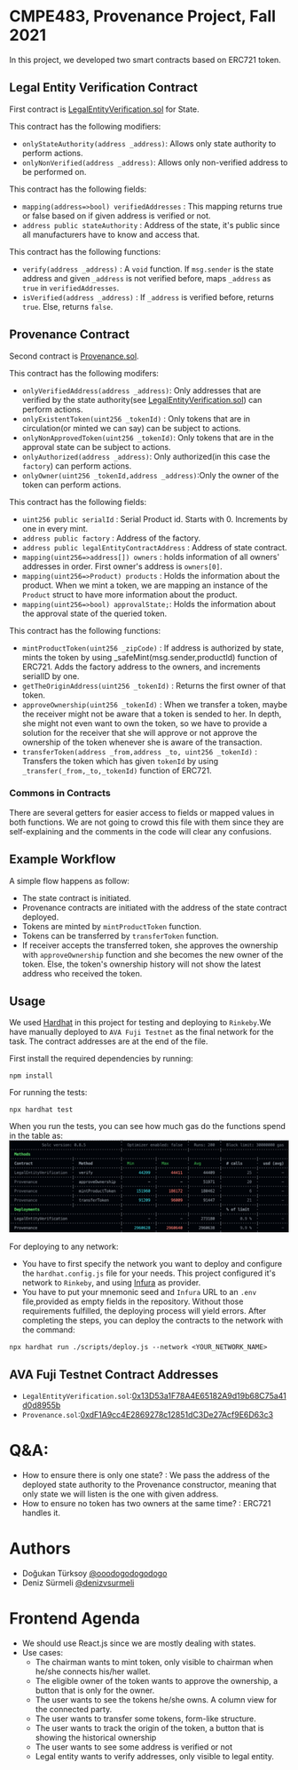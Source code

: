 # CMPE483, Provenance Project, Fall 2021
In this project, we developed two smart contracts based on ERC721 token.

## Legal Entity Verification Contract
First contract is [LegalEntityVerification.sol](./contracts/LegalEntityVerification.sol) for State. 

This contract has the following modifiers:
- `onlyStateAuthority(address _address)`: Allows only state authority to perform actions.
- `onlyNonVerified(address _address)`: Allows only non-verified address to be performed on.

This contract has the following fields:
- `mapping(address=>bool) verifiedAddresses` : This mapping returns true or false based on if given address is verified or not.
- `address public stateAuthority` : Address of the state, it's public since all manufacturers have to know and access that.

This contract has the following functions:
- `verify(address _address)` : A `void` function. If `msg.sender` is the state address and given `_address` is not verified before, maps `_address` as `true` in `verifiedAddresses`.
- `isVerified(address _address)` : If `_address` is verified before, returns `true`. Else, returns `false`.

## Provenance Contract
Second contract is [Provenance.sol](./contracts/Provenance.sol). 

This contract has the following modifers:
- `onlyVerifiedAddress(address _address)`: Only addresses that are verified by the state authority(see [LegalEntityVerification.sol](./contracts/LegalEntityVerification.sol)) can perform actions.
- `onlyExistentToken(uint256 _tokenId)` : Only tokens that are in circulation(or minted we can say) can be subject to actions. 
- `onlyNonApprovedToken(uint256 _tokenId)`: Only tokens that are in the approval state can be subject to actions.
- `onlyAuthorized(address _address)`: Only authorized(in this case the `factory`) can perform actions.
- `onlyOwner(uint256 _tokenId,address _address)`:Only the owner of the token can perform actions. 

This contract has the following fields:
-  `uint256 public serialId` : Serial Product id. Starts with 0. Increments by one in every mint.
-  `address public factory` : Address of the factory.
-  `address public legalEntityContractAddress` : Address of state contract.
-  `mapping(uint256=>address[]) owners` : holds information of all owners' addresses in order. First owner's address is `owners[0]`.
-  `mapping(uint256=>Product) products` : Holds the information about the product. When we mint a token, we are mapping an instance of the `Product` struct to have more information about the product.
- `mapping(uint256=>bool) approvalState;`: Holds the information about the approval state of the queried token.

This contract has the following functions: 
- `mintProductToken(uint256 _zipCode)` : If address is authorized by state, mints the token by using _safeMint(msg.sender,productId) function of ERC721. Adds the factory address to the owners, and increments serialID by one.
- `getTheOriginAddress(uint256 _tokenId)` : Returns the first owner of that token.
- `approveOwnership(uint256 _tokenId)` : When we transfer a token, maybe the receiver might not be aware that a token is sended to her. In depth, she might not even want to own the token, so we have to provide a solution for the receiver that she will approve or not approve the ownership of the token whenever she is aware of the transaction.
- `transferToken(address _from,address _to, uint256 _tokenId)` : Transfers the token which has given `tokenId` by using  `_transfer(_from,_to,_tokenId)` function of ERC721.

### Commons in Contracts
There are several getters for easier access to fields or mapped values in both functions. We are not going to crowd this file with them since they are self-explaining and the comments in the code will clear any confusions.


## Example Workflow
A simple flow happens as follow:

- The state contract is initiated.
- Provenance contracts are initiated with the address of the state contract deployed.
- Tokens are minted by `mintProductToken` function.
- Tokens can be transferred by `transferToken` function.
- If receiver accepts the transferred token, she approves the ownership with `approveOwnership` function and she becomes the new owner of the token. Else, the token's ownership history will not show the latest address who received the token.

## Usage
We used [Hardhat](https://hardhat.org/) in this project for testing and deploying to `Rinkeby`.We have manually deployed to `AVA Fuji Testnet` as the final network for the task. The contract addresses are at the end of the file.

First install the required dependencies by running:
```
npm install 
```

For running the tests:
```
npx hardhat test
```

When you run the tests, you can see how much gas do the functions spend in the table as:
![The gas usage per function!](./assets/gasresults.png)

For deploying to any network:
- You have to first specify the network you want to deploy and configure the `hardhat.config.js` file for your needs. This project configured it's network to `Rinkeby`, and using [Infura](https://infura.io/) as provider.
- You have to put your mnemonic seed and `Infura` URL to an `.env` file,provided as empty fields in the repository. Without those requirements fulfilled, the deploying process will yield errors.
After completing the steps, you can deploy the contracts to the network with the command:
```
npx hardhat run ./scripts/deploy.js --network <YOUR_NETWORK_NAME>
```


## AVA Fuji Testnet Contract Addresses
- `LegalEntityVerification.sol`:[0x13D53a1F78A4E65182A9d19b68C75a41d0d8955b](https://testnet.snowtrace.io/address/0x13d53a1f78a4e65182a9d19b68c75a41d0d8955b)
- `Provenance.sol`:[0xdF1A9cc4E2869278c12851dC3De27Acf9E6D63c3](https://testnet.snowtrace.io/address/0xdf1a9cc4e2869278c12851dc3de27acf9e6d63c3)

# Q&A:
 - How to ensure there is only one state? : We pass the address of the deployed state authority to the Provenance constructor, meaning that only state we will listen is the one with given address.
 - How to ensure no token has two owners at the same time? : ERC721 handles it.


# Authors
 - Doğukan Türksoy [@ooodogodogodogo](www.github.com/ooodogodogodogo)
 - Deniz Sürmeli   [@denizvsurmeli](www.github.com/denizvsurmeli)


 # Frontend Agenda
 - We should use React.js since we are mostly dealing with states.
 - Use cases:
    - The chairman wants to mint token, only visible to chairman when he/she connects his/her wallet.
    - The eligible owner of the token wants to approve the ownership, a button that is only for the owner.
    - The user wants to see the tokens he/she owns. A column view for the connected party.
    - The user wants to transfer some tokens, form-like structure.
    - The user wants to track the origin of the token, a button that is showing the historical ownership
    - The user wants to see some address is verified or not
    - Legal entity wants to verify addresses, only visible to legal entity.
